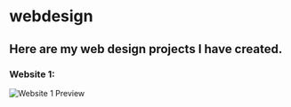 # webdesign 

## Here are my web design projects I have created. 

### Website 1:
![Website 1 Preview](/img/Preview.png)
